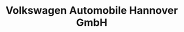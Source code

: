 ---
title: "Volkswagen Automobile Hannover GmbH"
url: /lehrte/volkswagen-automobile-hannover-gmbh/
shop: Autohaus
---